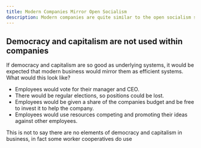 ```yaml
---
title: Modern Companies Mirror Open Socialism
description: Modern companies are quite similar to the open socialism system.
---
```


## Democracy and capitalism are not used within companies

If democracy and capitalism are so good as underlying systems, it would be expected that modern business would mirror them as efficient systems. What would this look like?

- Employees would vote for their manager and CEO.
- There would be regular elections, so positions could be lost.
- Employees would be given a share of the companies budget and be free to invest it to help the company.
- Employees would use resources competing and promoting their ideas against other employees.

This is not to say there are no elements of democracy and capitalism in business, in fact some worker cooperatives do use
